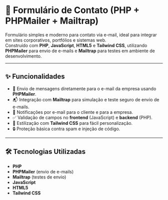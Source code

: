# 📩 Formulário de Contato (PHP + PHPMailer + Mailtrap)

Formulário simples e moderno para contato via e-mail, ideal para integrar em sites corporativos, portfólios e sistemas web.  
Construído com **PHP**, **JavaScript**, **HTML5** e **Tailwind CSS**, utilizando **PHPMailer** para envio de e-mails e **Mailtrap** para testes em ambiente de desenvolvimento.

---

## ✨ Funcionalidades

- 📨 Envio de mensagens diretamente para o e-mail da empresa usando **PHPMailer**.
- 📬 Integração com **Mailtrap** para simulação e teste seguro de envio de e-mails.
- 🔔 Notificações por e-mail para o cliente e para a empresa.
- ✅ Validação de campos no **frontend** (JavaScript) e **backend** (PHP).
- 🎨 Estilização com **Tailwind CSS** para fácil personalização.
- 🔒 Proteção básica contra spam e injeção de código.

---

## 🛠️ Tecnologias Utilizadas

- **PHP**
- **PHPMailer** (envio de e-mails)
- **Mailtrap** (testes de envio)
- **JavaScript**
- **HTML5**
- **Tailwind CSS**
